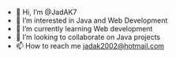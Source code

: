 - 👋 Hi, I’m @JadAK7
- 👀 I’m interested in Java and Web Development
- 🌱 I’m currently learning Web development
- 💞️ I’m looking to collaborate on Java projects
- 📫 How to reach me jadak2002@hotmail.com
